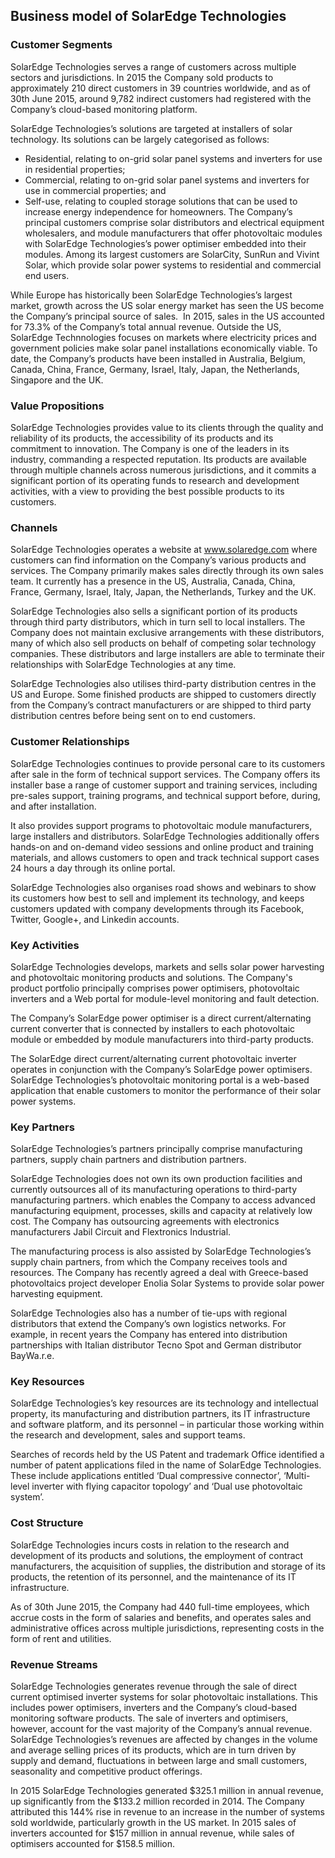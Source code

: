 Business model of SolarEdge Technologies
----------------------------------------

 ### Customer Segments

 SolarEdge Technologies serves a range of customers across multiple sectors and jurisdictions. In 2015 the Company sold products to approximately 210 direct customers in 39 countries worldwide, and as of 30th June 2015, around 9,782 indirect customers had registered with the Company’s cloud-based monitoring platform.

 SolarEdge Technologies’s solutions are targeted at installers of solar technology. Its solutions can be largely categorised as follows:

  * Residential, relating to on-grid solar panel systems and inverters for use in residential properties;
 * Commercial, relating to on-grid solar panel systems and inverters for use in commercial properties; and
 * Self-use, relating to coupled storage solutions that can be used to increase energy independence for homeowners.
  The Company’s principal customers comprise solar distributors and electrical equipment wholesalers, and module manufacturers that offer photovoltaic modules with SolarEdge Technologies’s power optimiser embedded into their modules. Among its largest customers are SolarCity, SunRun and Vivint Solar, which provide solar power systems to residential and commercial end users.

 While Europe has historically been SolarEdge Technologies’s largest market, growth across the US solar energy market has seen the US become the Company’s principal source of sales.  In 2015, sales in the US accounted for 73.3% of the Company’s total annual revenue. Outside the US, SolarEdge Technnologies focuses on markets where electricity prices and government policies make solar panel installations economically viable. To date, the Company’s products have been installed in Australia, Belgium, Canada, China, France, Germany, Israel, Italy, Japan, the Netherlands, Singapore and the UK.

 ### Value Propositions

 SolarEdge Technologies provides value to its clients through the quality and reliability of its products, the accessibility of its products and its commitment to innovation. The Company is one of the leaders in its industry, commanding a respected reputation. Its products are available through multiple channels across numerous jurisdictions, and it commits a significant portion of its operating funds to research and development activities, with a view to providing the best possible products to its customers.

 ### Channels

 SolarEdge Technologies operates a website at www.solaredge.com where customers can find information on the Company’s various products and services. The Company primarily makes sales directly through its own sales team. It currently has a presence in the US, Australia, Canada, China, France, Germany, Israel, Italy, Japan, the Netherlands, Turkey and the UK.

 SolarEdge Technologies also sells a significant portion of its products through third party distributors, which in turn sell to local installers. The Company does not maintain exclusive arrangements with these distributors, many of which also sell products on behalf of competing solar technology companies. These distributors and large installers are able to terminate their relationships with SolarEdge Technologies at any time.

 SolarEdge Technologies also utilises third-party distribution centres in the US and Europe. Some finished products are shipped to customers directly from the Company’s contract manufacturers or are shipped to third party distribution centres before being sent on to end customers.

 ### Customer Relationships

 SolarEdge Technologies continues to provide personal care to its customers after sale in the form of technical support services. The Company offers its installer base a range of customer support and training services, including pre-sales support, training programs, and technical support before, during, and after installation.

 It also provides support programs to photovoltaic module manufacturers, large installers and distributors. SolarEdge Technologies additionally offers hands-on and on-demand video sessions and online product and training materials, and allows customers to open and track technical support cases 24 hours a day through its online portal.

 SolarEdge Technologies also organises road shows and webinars to show its customers how best to sell and implement its technology, and keeps customers updated with company developments through its Facebook, Twitter, Google+, and Linkedin accounts.

 ### Key Activities

 SolarEdge Technologies develops, markets and sells solar power harvesting and photovoltaic monitoring products and solutions. The Company's product portfolio principally comprises power optimisers, photovoltaic inverters and a Web portal for module-level monitoring and fault detection.

 The Company’s SolarEdge power optimiser is a direct current/alternating current converter that is connected by installers to each photovoltaic module or embedded by module manufacturers into third-party products.

 The SolarEdge direct current/alternating current photovoltaic inverter operates in conjunction with the Company’s SolarEdge power optimisers. SolarEdge Technologies’s photovoltaic monitoring portal is a web-based application that enable customers to monitor the performance of their solar power systems.

 ### Key Partners

 SolarEdge Technologies’s partners principally comprise manufacturing partners, supply chain partners and distribution partners.

 SolarEdge Technologies does not own its own production facilities and currently outsources all of its manufacturing operations to third-party manufacturing partners. which enables the Company to access advanced manufacturing equipment, processes, skills and capacity at relatively low cost. The Company has outsourcing agreements with electronics manufacturers Jabil Circuit and Flextronics Industrial.

 The manufacturing process is also assisted by SolarEdge Technologies’s supply chain partners, from which the Company receives tools and resources. The Company has recently agreed a deal with Greece-based photovoltaics project developer Enolia Solar Systems to provide solar power harvesting equipment.

 SolarEdge Technologies also has a number of tie-ups with regional distributors that extend the Company’s own logistics networks. For example, in recent years the Company has entered into distribution partnerships with Italian distributor Tecno Spot and German distributor BayWa.r.e.

 ### Key Resources

 SolarEdge Technologies’s key resources are its technology and intellectual property, its manufacturing and distribution partners, its IT infrastructure and software platform, and its personnel – in particular those working within the research and development, sales and support teams.

 Searches of records held by the US Patent and trademark Office identified a number of patent applications filed in the name of SolarEdge Technologies. These include applications entitled ‘Dual compressive connector’, ‘Multi-level inverter with flying capacitor topology’ and ‘Dual use photovoltaic system’.

 ### Cost Structure

 SolarEdge Technologies incurs costs in relation to the research and development of its products and solutions, the employment of contract manufacturers, the acquisition of supplies, the distribution and storage of its products, the retention of its personnel, and the maintenance of its IT infrastructure.

 As of 30th June 2015, the Company had 440 full-time employees, which accrue costs in the form of salaries and benefits, and operates sales and administrative offices across multiple jurisdictions, representing costs in the form of rent and utilities.

 ### Revenue Streams

 SolarEdge Technologies generates revenue through the sale of direct current optimised inverter systems for solar photovoltaic installations. This includes power optimisers, inverters and the Company’s cloud-based monitoring software products. The sale of inverters and optimisers, however, account for the vast majority of the Company’s annual revenue. SolarEdge Technologies’s revenues are affected by changes in the volume and average selling prices of its products, which are in turn driven by supply and demand, fluctuations in between large and small customers, seasonality and competitive product offerings.

 In 2015 SolarEdge Technologies generated $325.1 million in annual revenue, up significantly from the $133.2 million recorded in 2014. The Company attributed this 144% rise in revenue to an increase in the number of systems sold worldwide, particularly growth in the US market. In 2015 sales of inverters accounted for $157 million in annual revenue, while sales of optimisers accounted for $158.5 million.